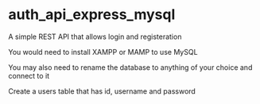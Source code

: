 # auth_api_express_mysql
A simple REST API that allows login and registeration 


You would need to install XAMPP or MAMP to use MySQL

You may also need to rename the database to anything of your choice and connect to it

Create a users table that has id, username and password
